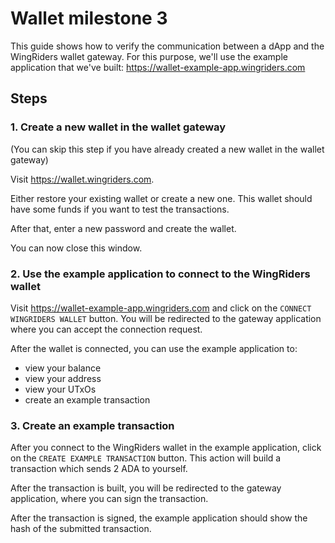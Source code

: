 # Wallet milestone 3

This guide shows how to verify the communication between a dApp and the WingRiders wallet gateway. For this purpose, we'll use the example application that we've built: https://wallet-example-app.wingriders.com

## Steps

### 1. Create a new wallet in the wallet gateway

(You can skip this step if you have already created a new wallet in the wallet gateway)

Visit https://wallet.wingriders.com.

Either restore your existing wallet or create a new one. This wallet should have some funds if you want to test the transactions.

After that, enter a new password and create the wallet.

You can now close this window.

### 2. Use the example application to connect to the WingRiders wallet

Visit https://wallet-example-app.wingriders.com and click on the `CONNECT WINGRIDERS WALLET` button. You will be redirected to the gateway application where you can accept the connection request.

After the wallet is connected, you can use the example application to:

- view your balance
- view your address
- view your UTxOs
- create an example transaction

### 3. Create an example transaction

After you connect to the WingRiders wallet in the example application, click on the `CREATE EXAMPLE TRANSACTION` button. This action will build a transaction which sends 2 ADA to yourself.

After the transaction is built, you will be redirected to the gateway application, where you can sign the transaction.

After the transaction is signed, the example application should show the hash of the submitted transaction.
